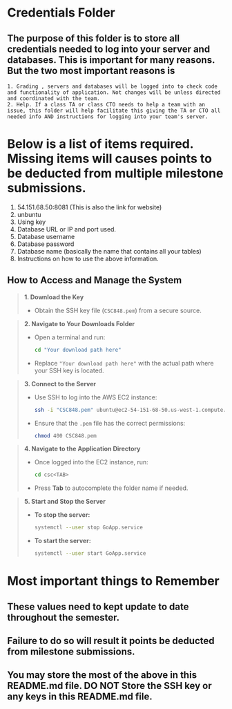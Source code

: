 # Credentials Folder

## The purpose of this folder is to store all credentials needed to log into your server and databases. This is important for many reasons. But the two most important reasons is
    1. Grading , servers and databases will be logged into to check code and functionality of application. Not changes will be unless directed and coordinated with the team.
    2. Help. If a class TA or class CTO needs to help a team with an issue, this folder will help facilitate this giving the TA or CTO all needed info AND instructions for logging into your team's server. 


# Below is a list of items required. Missing items will causes points to be deducted from multiple milestone submissions.

1. 54.151.68.50:8081 (This is also the link for website)
2. unbuntu
3. Using key
4. Database URL or IP and port used.
5. Database username
6. Database password
7. Database name (basically the name that contains all your tables)
8. Instructions on how to use the above information.

## How to Access and Manage the System

> **1. Download the Key**
> - Obtain the SSH key file (`CSC848.pem`) from a secure source.

> **2. Navigate to Your Downloads Folder**
> - Open a terminal and run:
>   ```bash
>   cd "Your download path here"
>   ```
> - Replace `"Your download path here"` with the actual path where your SSH key is located.

> **3. Connect to the Server**
> - Use SSH to log into the AWS EC2 instance:
>   ```bash
>   ssh -i "CSC848.pem" ubuntu@ec2-54-151-68-50.us-west-1.compute.amazonaws.com
>   ```
> - Ensure that the `.pem` file has the correct permissions:
>   ```bash
>   chmod 400 CSC848.pem
>   ```

> **4. Navigate to the Application Directory**
> - Once logged into the EC2 instance, run:
>   ```bash
>   cd csc<TAB>
>   ```
> - Press **Tab** to autocomplete the folder name if needed.

> **5. Start and Stop the Server**
> - **To stop the server:**
>   ```bash
>   systemctl --user stop GoApp.service
>   ```
> - **To start the server:**
>   ```bash
>   systemctl --user start GoApp.service
>   

# Most important things to Remember
## These values need to kept update to date throughout the semester. <br>
## <strong>Failure to do so will result it points be deducted from milestone submissions.</strong><br>
## You may store the most of the above in this README.md file. DO NOT Store the SSH key or any keys in this README.md file.
